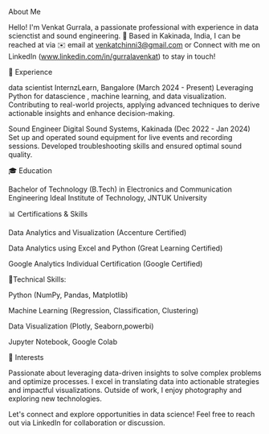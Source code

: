 About Me

Hello! I'm Venkat Gurrala, a passionate professional with experience in data scienctist and sound engineering. 🌟 Based in Kakinada, India, 
I can be reached at via ✉️ email at venkatchinni3@gmail.com or Connect with me on LinkedIn  (www.linkedin.com/in/gurralavenkat)  to stay in touch!


🌟 Experience


data scientist 
InternzLearn, Bangalore
(March 2024 - Present)
Leveraging Python for datascience  , machine learning, and data visualization. Contributing to real-world projects, applying advanced techniques to derive actionable insights and enhance decision-making.


Sound Engineer
Digital Sound Systems, Kakinada
(Dec 2022 - Jan 2024)
Set up and operated sound equipment for live events and recording sessions. Developed troubleshooting skills and ensured optimal sound quality.

🎓 Education

Bachelor of Technology (B.Tech) in Electronics and Communication Engineering
Ideal Institute of Technology, JNTUK University


📊 Certifications & Skills

Data Analytics and Visualization (Accenture Certified)

Data Analytics using Excel and Python (Great Learning Certified)

Google Analytics Individual Certification (Google Certified)

🔧Technical Skills:


Python (NumPy, Pandas, Matplotlib)

Machine Learning (Regression, Classification, Clustering)

Data Visualization (Plotly, Seaborn,powerbi)

Jupyter Notebook, Google Colab

💬 Interests

Passionate about leveraging data-driven insights to solve complex problems and optimize processes.
I excel in translating data into actionable strategies and impactful visualizations. Outside of work, 
I enjoy photography and exploring new technologies.


Let's connect and explore opportunities in data science! Feel free to reach out via LinkedIn for collaboration or discussion.

